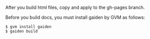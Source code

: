 After you build html files, copy and apply to the gh-pages branch.

Before you build docs, you must install gaiden by GVM as follows:

    $ gvm install gaiden
    $ gaiden build

